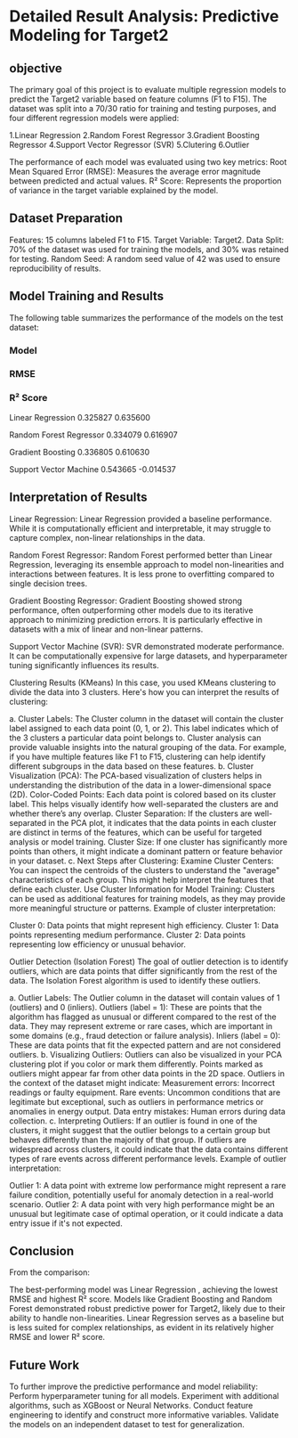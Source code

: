 <h1><b>Detailed Result Analysis: Predictive Modeling for Target2</b></h1>

<h2>objective</h2>


The primary goal of this project is to evaluate multiple regression models to predict the Target2 variable based on feature columns (F1 to F15).
The dataset was split into a 70/30 ratio for training and testing purposes, and four different regression models were applied:

1.Linear Regression
2.Random Forest Regressor
3.Gradient Boosting Regressor
4.Support Vector Regressor (SVR)
5.Clutering
6.Outlier

The performance of each model was evaluated using two key metrics:
Root Mean Squared Error (RMSE): Measures the average error magnitude between predicted and actual values.
R² Score: Represents the proportion of variance in the target variable explained by the model.

<h2>Dataset Preparation</h2>
Features: 15 columns labeled F1 to F15.
Target Variable: Target2.
Data Split: 70% of the dataset was used for training the models, and 30% was retained for testing.
Random Seed: A random seed value of 42 was used to ensure reproducibility of results.

<h2>Model Training and Results</h2>
The following table summarizes the performance of the models on the test dataset:

<h3>Model</h3>	                   <h3>RMSE</h3>	               <h3>R² Score</h3>
Linear Regression	                   0.325827            0.635600

Random Forest Regressor	             0.334079            0.616907

Gradient Boosting              	     0.336805            0.610630

Support Vector Machine	             0.543665           -0.014537

<h2>Interpretation of Results</h2>

Linear Regression:
Linear Regression provided a baseline performance. While it is computationally efficient and interpretable, it may struggle to capture complex, non-linear relationships in the data.

Random Forest Regressor:
Random Forest performed better than Linear Regression, leveraging its ensemble approach to model non-linearities and interactions between features. It is less prone to overfitting compared to single decision trees.

Gradient Boosting Regressor:
Gradient Boosting showed strong performance, often outperforming other models due to its iterative approach to minimizing prediction errors. It is particularly effective in datasets with a mix of linear and non-linear patterns.

Support Vector Machine (SVR):
SVR demonstrated moderate performance. It can be computationally expensive for large datasets, and hyperparameter tuning significantly influences its results.

Clustering Results (KMeans)
In this case, you used KMeans clustering to divide the data into 3 clusters. Here's how you can interpret the results of clustering:

a. Cluster Labels:
The Cluster column in the dataset will contain the cluster label assigned to each data point (0, 1, or 2). This label indicates which of the 3 clusters a particular data point belongs to.
Cluster analysis can provide valuable insights into the natural grouping of the data. For example, if you have multiple features like F1 to F15, clustering can help identify different subgroups in the data based on these features.
b. Cluster Visualization (PCA):
The PCA-based visualization of clusters helps in understanding the distribution of the data in a lower-dimensional space (2D).
Color-Coded Points: Each data point is colored based on its cluster label. This helps visually identify how well-separated the clusters are and whether there’s any overlap.
Cluster Separation: If the clusters are well-separated in the PCA plot, it indicates that the data points in each cluster are distinct in terms of the features, which can be useful for targeted analysis or model training.
Cluster Size: If one cluster has significantly more points than others, it might indicate a dominant pattern or feature behavior in your dataset.
c. Next Steps after Clustering:
Examine Cluster Centers: You can inspect the centroids of the clusters to understand the "average" characteristics of each group. This might help interpret the features that define each cluster.
Use Cluster Information for Model Training: Clusters can be used as additional features for training models, as they may provide more meaningful structure or patterns.
Example of cluster interpretation:

Cluster 0: Data points that might represent high efficiency.
Cluster 1: Data points representing medium performance.
Cluster 2: Data points representing low efficiency or unusual behavior.


Outlier Detection (Isolation Forest)
The goal of outlier detection is to identify outliers, which are data points that differ significantly from the rest of the data. The Isolation Forest algorithm is used to identify these outliers.

a. Outlier Labels:
The Outlier column in the dataset will contain values of 1 (outliers) and 0 (inliers).
Outliers (label = 1): These are points that the algorithm has flagged as unusual or different compared to the rest of the data. They may represent extreme or rare cases, which are important in some domains (e.g., fraud detection or failure analysis).
Inliers (label = 0): These are data points that fit the expected pattern and are not considered outliers.
b. Visualizing Outliers:
Outliers can also be visualized in your PCA clustering plot if you color or mark them differently. Points marked as outliers might appear far from other data points in the 2D space.
Outliers in the context of the dataset might indicate:
Measurement errors: Incorrect readings or faulty equipment.
Rare events: Uncommon conditions that are legitimate but exceptional, such as outliers in performance metrics or anomalies in energy output.
Data entry mistakes: Human errors during data collection.
c. Interpreting Outliers:
If an outlier is found in one of the clusters, it might suggest that the outlier belongs to a certain group but behaves differently than the majority of that group.
If outliers are widespread across clusters, it could indicate that the data contains different types of rare events across different performance levels.
Example of outlier interpretation:

Outlier 1: A data point with extreme low performance might represent a rare failure condition, potentially useful for anomaly detection in a real-world scenario.
Outlier 2: A data point with very high performance might be an unusual but legitimate case of optimal operation, or it could indicate a data entry issue if it's not expected.



<h2>Conclusion</h2>
From the comparison:

The best-performing model was Linear Regression  , achieving the lowest RMSE and highest R² score.
Models like Gradient Boosting and Random Forest demonstrated robust predictive power for Target2, likely due to their ability to handle non-linearities.
Linear Regression serves as a baseline but is less suited for complex relationships, as evident in its relatively higher RMSE and lower R² score.

<h2>Future Work</h2>
To further improve the predictive performance and model reliability:
Perform hyperparameter tuning for all models.
Experiment with additional algorithms, such as XGBoost or Neural Networks.
Conduct feature engineering to identify and construct more informative variables.
Validate the models on an independent dataset to test for generalization.
